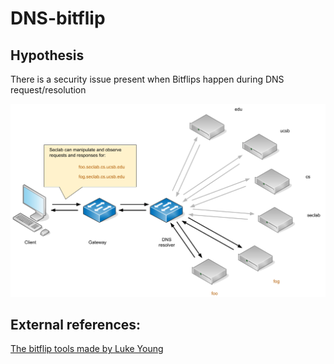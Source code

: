 # DNS-bitflip

## Hypothesis
There is a security issue present when Bitflips happen during DNS request/resolution

![Experiment design](bitshift.png "Experiment design")


## External references:
[The bitflip tools made by Luke Young](https://github.com/bored-engineer?tab=repositories&q=bf&type=&language=&sort=)
